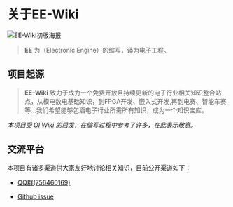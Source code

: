 # 关于EE-Wiki

![EE-Wiki初版海报](https://s2.loli.net/2021/12/20/KWyqwXflOekJCLS.jpg)

> **EE** 为（Electronic Engine）的缩写，译为电子工程。

## 项目起源

> **EE-Wiki** 致力于成为一个免费开放且持续更新的电子行业相关知识整合站点，从模电数电基础知识，到FPGA开发、嵌入式开发,再到电赛、智能车赛等...我们希望能够包涵电子行业所需所有知识，成为一个知识宝库。

*本项目受 [OI Wiki](https://oi-wiki.org/) 的启发，在编写过程中参考了许多，在此表示敬意。*

## 交流平台

本项目有诸多渠道供大家友好地讨论相关知识，目前公开渠道如下：

* [QQ群(756460169)](https://jq.qq.com/?_wv=1027&k=ex93ZPGh)

* [Github issue](https://github.com/EE-Wiki/EE-Wiki/issues)
